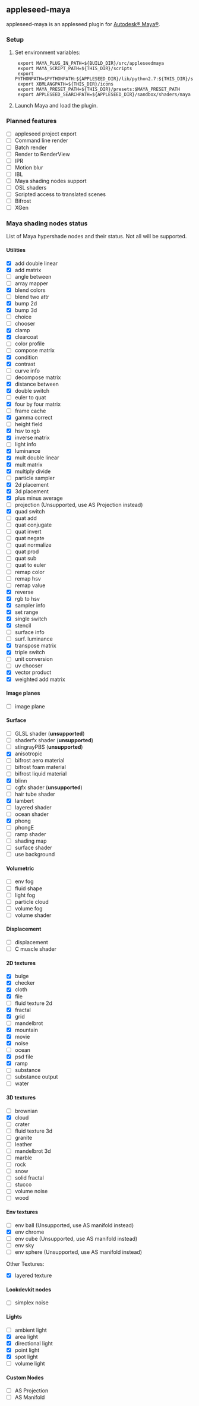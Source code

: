 ## appleseed-maya

appleseed-maya is an appleseed plugin for [Autodesk® Maya®](http://www.autodesk.com/products/maya/overview).

### Setup

1. Set environment variables:

        export MAYA_PLUG_IN_PATH=${BUILD_DIR}/src/appleseedmaya
        export MAYA_SCRIPT_PATH=${THIS_DIR}/scripts
        export PYTHONPATH=$PYTHONPATH:${APPLESEED_DIR}/lib/python2.7:${THIS_DIR}/scripts
        export XBMLANGPATH=${THIS_DIR}/icons
        export MAYA_PRESET_PATH=${THIS_DIR}/presets:$MAYA_PRESET_PATH
        export APPLESEED_SEARCHPATH=${APPLESEED_DIR}/sandbox/shaders/maya

2. Launch Maya and load the plugin.

### Planned features

- [ ] appleseed project export
- [ ] Command line render
- [ ] Batch render
- [ ] Render to RenderView
- [ ] IPR
- [ ] Motion blur
- [ ] IBL
- [ ] Maya shading nodes support
- [ ] OSL shaders
- [ ] Scripted access to translated scenes
- [ ] Bifrost
- [ ] XGen

### Maya shading nodes status

List of Maya hypershade nodes and their status. Not all will be supported.

#### Utilities

- [x] add double linear
- [x] add matrix
- [ ] angle between
- [ ] array mapper
- [x] blend colors
- [ ] blend two attr
- [x] bump 2d
- [x] bump 3d
- [ ] choice
- [ ] chooser
- [x] clamp
- [x] clearcoat
- [ ] color profile
- [ ] compose matrix
- [x] condition
- [x] contrast
- [ ] curve info
- [ ] decompose matrix
- [x] distance between
- [x] double switch
- [ ] euler to quat
- [x] four by four matrix
- [ ] frame cache
- [x] gamma correct
- [ ] height field
- [x] hsv to rgb
- [x] inverse matrix
- [ ] light info
- [x] luminance
- [x] mult double linear
- [x] mult matrix
- [x] multiply divide
- [ ] particle sampler
- [x] 2d placement
- [x] 3d placement
- [x] plus minus average
- [ ] projection (Unsupported, use AS Projection instead)
- [x] quad switch
- [ ] quat add
- [ ] quat conjugate
- [ ] quat invert
- [ ] quat negate
- [ ] quat normalize
- [ ] quat prod
- [ ] quat sub
- [ ] quat to euler
- [ ] remap color
- [ ] remap hsv
- [ ] remap value
- [x] reverse
- [x] rgb to hsv
- [x] sampler info
- [x] set range
- [x] single switch
- [x] stencil
- [ ] surface info
- [ ] surf. luminance
- [x] transpose matrix
- [x] triple switch
- [ ] unit conversion
- [ ] uv chooser
- [x] vector product
- [x] weighted add matrix

#### Image planes

- [ ] image plane

#### Surface

- [ ] GLSL shader (**unsupported**)
- [ ] shaderfx shader (**unsupported**)
- [ ] stingrayPBS (**unsupported**)
- [x] anisotropic
- [ ] bifrost aero material
- [ ] bifrost foam material
- [ ] bifrost liquid material
- [x] blinn
- [ ] cgfx shader (**unsupported**)
- [ ] hair tube shader
- [x] lambert
- [ ] layered shader
- [ ] ocean shader
- [x] phong
- [ ] phongE
- [ ] ramp shader
- [ ] shading map
- [ ] surface shader
- [ ] use background

#### Volumetric

- [ ] env fog
- [ ] fluid shape
- [ ] light fog
- [ ] particle cloud
- [ ] volume fog
- [ ] volume shader

#### Displacement

- [ ] displacement
- [ ] C muscle shader

#### 2D textures

- [x] bulge
- [x] checker
- [x] cloth
- [x] file
- [ ] fluid texture 2d
- [x] fractal
- [x] grid
- [ ] mandelbrot
- [x] mountain
- [x] movie
- [x] noise
- [ ] ocean
- [x] psd file
- [x] ramp
- [ ] substance
- [ ] substance output
- [ ] water

#### 3D textures

- [ ] brownian
- [x] cloud
- [ ] crater
- [ ] fluid texture 3d
- [ ] granite
- [ ] leather
- [ ] mandelbrot 3d
- [ ] marble
- [ ] rock
- [ ] snow
- [ ] solid fractal
- [ ] stucco
- [ ] volume noise
- [ ] wood

#### Env textures

- [ ] env ball (Unsupported, use AS manifold instead)
- [x] env chrome
- [ ] env cube (Unsupported, use AS manifold instead)
- [ ] env sky
- [ ] env sphere (Unsupported, use AS manifold instead)

Other Textures:

- [x] layered texture

#### Lookdevkit nodes

- [ ] simplex noise

#### Lights

- [ ] ambient light
- [x] area light
- [x] directional light
- [x] point light
- [x] spot light
- [ ] volume light

#### Custom Nodes

- [ ] AS Projection
- [ ] AS Manifold
